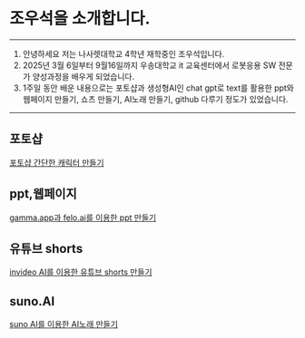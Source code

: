 # 조우석을 소개합니다.
***
1. 안녕하세요 저는 나사렛대학교 4학년 재학중인 조우석입니다.
2. 2025년 3월 6일부터 9월16일까지 우송대학교 it 교육센터에서 로봇응용 SW 전문가 양성과정을 배우게 되었습니다.
3. 1주일 동안 배운 내용으로는 포토샵과 생성형AI인 chat gpt로 text를 활용한 ppt와 웹페이지 만들기, 쇼츠 만들기, AI노래 만들기, github 다루기 정도가 있었습니다.
***


## 포토샵

[포토샵 간단한 캐릭터 만들기](https://github.com/user-attachments/assets/b09adfc1-b941-46c0-9735-cd00f19c3c91)

## ppt,웹페이지

[gamma.app과 felo.ai를 이용한 ppt 만들기](https://band.us/band/97542809/post/11)

## 유튜브 shorts 

[invideo AI를 이용한 유튜브 shorts 만들기](https://www.band.us/band/97542809#)

## suno.AI

[suno AI를 이용한 AI노래 만들기](https://suno.com/song/94a20572-7b22-4a2f-9246-3c7b87c5248a?sh=Nyg1w82XSVmm4H8g)
